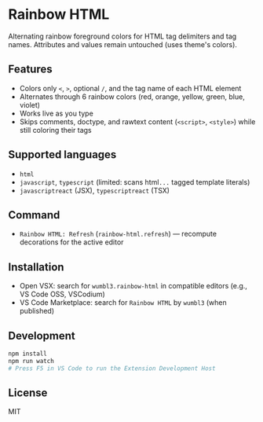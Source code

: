 # Rainbow HTML

Alternating rainbow foreground colors for HTML tag delimiters and tag names. Attributes and values remain untouched (uses theme's colors).

## Features
- Colors only `<`, `>`, optional `/`, and the tag name of each HTML element
- Alternates through 6 rainbow colors (red, orange, yellow, green, blue, violet)
- Works live as you type
- Skips comments, doctype, and rawtext content (`<script>`, `<style>`) while still coloring their tags

## Supported languages
- `html`
- `javascript`, `typescript` (limited: scans html`...` tagged template literals)
- `javascriptreact` (JSX), `typescriptreact` (TSX)

## Command
- `Rainbow HTML: Refresh` (`rainbow-html.refresh`) — recompute decorations for the active editor

## Installation
- Open VSX: search for `wumbl3.rainbow-html` in compatible editors (e.g., VS Code OSS, VSCodium)
- VS Code Marketplace: search for `Rainbow HTML` by `wumbl3` (when published)

## Development
```bash
npm install
npm run watch
# Press F5 in VS Code to run the Extension Development Host
```

## License
MIT
